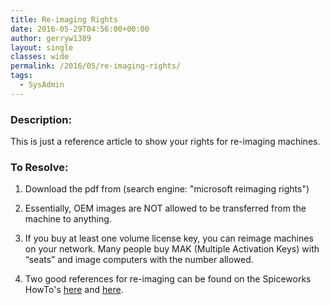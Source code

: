 ```yaml
---
title: Re-imaging Rights
date: 2016-05-29T04:56:00+00:00
author: gerryw1389
layout: single
classes: wide
permalink: /2016/05/re-imaging-rights/
tags:
  - SysAdmin
---
```

<!--more-->

### Description:

This is just a reference article to show your rights for re-imaging machines.

### To Resolve:

1. Download the pdf from (search engine: "microsoft reimaging rights")

2. Essentially, OEM images are NOT allowed to be transferred from the machine to anything.

3. If you buy at least one volume license key, you can reimage machines on your network. Many people buy MAK (Multiple Activation Keys) with &#8220;seats&#8221; and image computers with the number allowed.

4. Two good references for re-imaging can be found on the Spiceworks HowTo's [here](https://community.spiceworks.com/how_to/124056-reimaging-rights-for-windows-10-licensing-how-to) and [here](https://community.spiceworks.com/how_to/114225-properly-license-a-windows-desktop-os-to-image-and-deploy).